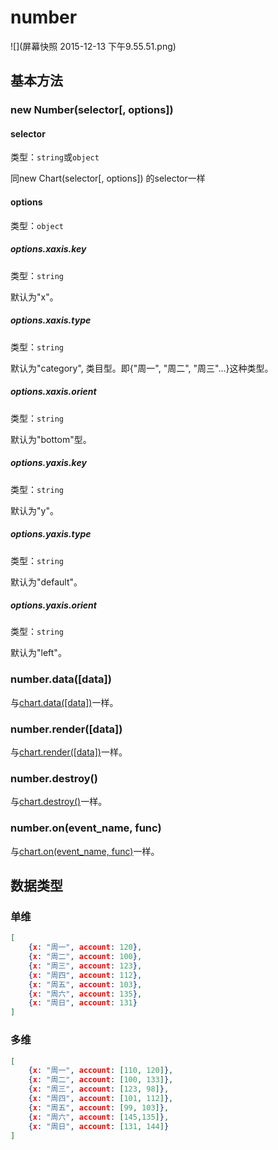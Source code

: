 # number

![](屏幕快照 2015-12-13 下午9.55.51.png)

## 基本方法

### new Number(selector[, options])

#### selector
类型：`string`或`object`

同new Chart(selector[, options]) 的selector一样

#### options
类型：`object`

##### options.xaxis.key
类型：`string`

默认为"x"。

##### options.xaxis.type
类型：`string`

默认为"category", 类目型。即{"周一", "周二", "周三"...}这种类型。

##### options.xaxis.orient
类型：`string`

默认为"bottom"型。

##### options.yaxis.key
类型：`string`

默认为"y"。

##### options.yaxis.type
类型：`string`

默认为"default"。

##### options.yaxis.orient
类型：`string`

默认为"left"。

### number.data([data])
与[chart.data([data])](./chart.md)一样。

### number.render([data])

与[chart.render([data])](./chart.md)一样。


### number.destroy()
与[chart.destroy()](./chart.md)一样。

### number.on(event_name, func)
与[chart.on(event_name, func)](./chart.md)一样。

## 数据类型

### 单维
```json
[
    {x: "周一", account: 120},
    {x: "周二", account: 100},
    {x: "周三", account: 123},
    {x: "周四", account: 112},
    {x: "周五", account: 103},
    {x: "周六", account: 135},
    {x: "周日", account: 131}
]
```

### 多维
```json
[
    {x: "周一", account: [110, 120]},
    {x: "周二", account: [100, 133]},
    {x: "周三", account: [123, 98]},
    {x: "周四", account: [101, 112]},
    {x: "周五", account: [99, 103]},
    {x: "周六", account: [145,135]},
    {x: "周日", account: [131, 144]}
]
```
